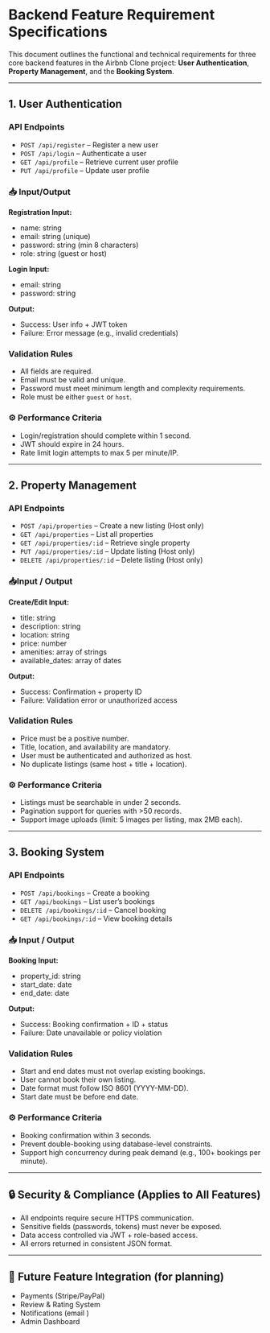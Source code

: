 # Backend Feature Requirement Specifications

This document outlines the functional and technical requirements for three core backend features in the Airbnb Clone project: **User Authentication**, **Property Management**, and the **Booking System**.

---

## 1. User Authentication

### API Endpoints
- `POST /api/register` – Register a new user
- `POST /api/login` – Authenticate a user
- `GET /api/profile` – Retrieve current user profile
- `PUT /api/profile` – Update user profile

### 📥 Input/Output
**Registration Input:**
- name: string
- email: string (unique)
- password: string (min 8 characters)
- role: string (guest or host)

**Login Input:**
- email: string
- password: string

**Output:**
- Success: User info + JWT token
- Failure: Error message (e.g., invalid credentials)

### Validation Rules
- All fields are required.
- Email must be valid and unique.
- Password must meet minimum length and complexity requirements.
- Role must be either `guest` or `host`.

### ⚙️ Performance Criteria
- Login/registration should complete within 1 second.
- JWT should expire in 24 hours.
- Rate limit login attempts to max 5 per minute/IP.

---

## 2. Property Management

### API Endpoints
- `POST /api/properties` – Create a new listing (Host only)
- `GET /api/properties` – List all properties
- `GET /api/properties/:id` – Retrieve single property
- `PUT /api/properties/:id` – Update listing (Host only)
- `DELETE /api/properties/:id` – Delete listing (Host only)

### 📥Input / Output
**Create/Edit Input:**
- title: string
- description: string
- location: string
- price: number
- amenities: array of strings
- available_dates: array of dates

**Output:**
- Success: Confirmation + property ID
- Failure: Validation error or unauthorized access

### Validation Rules
- Price must be a positive number.
- Title, location, and availability are mandatory.
- User must be authenticated and authorized as host.
- No duplicate listings (same host + title + location).

### ⚙️ Performance Criteria
- Listings must be searchable in under 2 seconds.
- Pagination support for queries with >50 records.
- Support image uploads (limit: 5 images per listing, max 2MB each).

---

## 3. Booking System

### API Endpoints
- `POST /api/bookings` – Create a booking
- `GET /api/bookings` – List user’s bookings
- `DELETE /api/bookings/:id` – Cancel booking
- `GET /api/bookings/:id` – View booking details

### 📥 Input / Output
**Booking Input:**
- property_id: string
- start_date: date
- end_date: date

**Output:**
- Success: Booking confirmation + ID + status
- Failure: Date unavailable or policy violation

### Validation Rules
- Start and end dates must not overlap existing bookings.
- User cannot book their own listing.
- Date format must follow ISO 8601 (YYYY-MM-DD).
- Start date must be before end date.

### ⚙️ Performance Criteria
- Booking confirmation within 3 seconds.
- Prevent double-booking using database-level constraints.
- Support high concurrency during peak demand (e.g., 100+ bookings per minute).

---

## 🔒 Security & Compliance (Applies to All Features)
- All endpoints require secure HTTPS communication.
- Sensitive fields (passwords, tokens) must never be exposed.
- Data access controlled via JWT + role-based access.
- All errors returned in consistent JSON format.

---

## 📌 Future Feature Integration (for planning)
- Payments (Stripe/PayPal)
- Review & Rating System
- Notifications (email )
- Admin Dashboard
